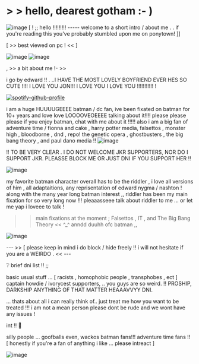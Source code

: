 
#  > > hello, dearest gotham  :- ) 


 
![image](https://github.com/user-attachments/assets/cd96feeb-7f7b-4291-9840-21a551f969b2)
 [   ! ;; hello !!!!!!!!!  -----   welcome to a short intro / about me  . . if you're reading this you've probably stumbled upon me on ponytown!  ]]

 [  >> best viewed on pc ! << ]

 ![image](https://github.com/user-attachments/assets/3a74c869-ddfd-40e3-84e9-55a714c492cd)              ![image](https://github.com/user-attachments/assets/4cf7259d-e126-4b75-824e-430daa662189)



   , >> a bit about me  !- >>

  i go by edward !! . ..I HAVE THE MOST LOVELY BOYFRIEND EVER HES SO CUTE !!!! I LOVE YOU JON!!! I LOVE YOU I LOVE YOU !!!!!!!!!!!  !

[![spotify-github-profile](https://spotify-github-profile.kittinanx.com/api/view?uid=ab2a3u6b8cjitzbay6obl1hzp&cover_image=true&theme=natemoo-re&show_offline=false&background_color=000000&interchange=true&bar_color=c0ed7e&bar_color_cover=false)](https://github.com/kittinan/spotify-github-profile)


 i am a huge HUUUUGEEEE batman / dc fan, ive been fixated on batman for 10+ years and love love LOOOOVEOEEEE talking about it!!!! please please please if you enjoy batman, chat with me about it !!!!!
   also i am a big fan of adventure time  /  fionna and cake  , harry potter media, falsettos , monster high , bloodborne , dnd , repo! the genetic opera , ghostbusters , the big bang theory , and paul dano media !!  ![image](https://github.com/user-attachments/assets/6be45d83-9fb7-4233-845a-d966b2a8b45a)

!! TO BE VERY CLEAR . I DO NOT WELCOME JKR SUPPORTERS, NOR DO I SUPPORT JKR. PLEASSE BLOCK ME OR JUST DNI IF YOU SUPPORT HER !!

![image](https://github.com/user-attachments/assets/79b7ef81-6ac6-4d58-89f4-b8d56160688d)




 my favorite batman character overall has to be the riddler , i love all versions of him , all adaptaitions, any reprisentation of edward nygma / nashton ! along with the many year long batman 
           interest  ,, riddler has been my main fixation for so very long now !!! pleaaasseee talk about riddler to me ... or let me yap i loveee to talk !


 >> main fixations at the moment  ;  Falsettos , IT , and The Big Bang Theory << ^_^   anndd duuhh ofc batman ,, 



 ![image](https://github.com/user-attachments/assets/b2556907-5347-4622-96d3-50a53d5f9e33)




 --- >> [ please keep in mind i do block / hide freely !! i will not hesitate if you are a WEIRDO . << ---  


❔                   brief dni list   !!  ;;

basic usual stuff ... [ racists , homophobic people , transphobes , ect ]
captain howdie / ivorycest supporters, .. you guys are so weird.   !! PROSHIP, DARKSHIP ANYTHING OF THAT MATTER HEAAAVVYY DNI. 

  ... thats about all i can really think of.. just treat me how you want to be treated !!! i am not a mean person please dont be rude and we wont have any issues !



 int !!                      💬

silly people ... goofballs even, wackos 
 batman fans!!! adventure time fans !! [ honestly if you're a fan of anything i like ... please intreact ]





   ![image](https://github.com/user-attachments/assets/9687779c-e89f-43d3-bfc9-6d65960e9747)


